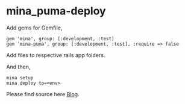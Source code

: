 # mina_puma-deploy

Add gems for Gemfile,

```
gem 'mina', group: [:development, :test]
gem 'mina-puma', group: [:development, :test], :require => false
```

Add files to respective rails app folders.

And then,
```
mina setup
mina deploy to=<env>
```

Please find source here [Blog](http://thelazylog.com/deploying-rails-application-with-nginx-puma-and-mina/).